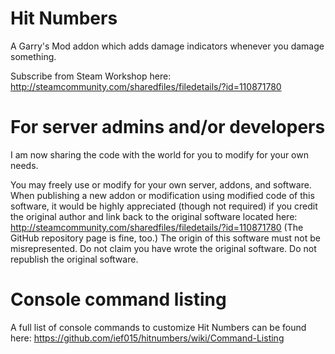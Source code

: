 Hit Numbers
===========

A Garry's Mod addon which adds damage indicators whenever you damage something.

Subscribe from Steam Workshop here: http://steamcommunity.com/sharedfiles/filedetails/?id=110871780


For server admins and/or developers
===================================

I am now sharing the code with the world for you to modify for your own needs.

You may freely use or modify for your own server, addons, and software.
When publishing a new addon or modification using modified code of this software, it would be highly appreciated (though not required) if you credit the original author and link back to the original software located here: http://steamcommunity.com/sharedfiles/filedetails/?id=110871780 (The GitHub repository page is fine, too.)
The origin of this software must not be misrepresented.
Do not claim you have wrote the original software.
Do not republish the original software.


Console command listing
=======================

A full list of console commands to customize Hit Numbers can be found here:
https://github.com/ief015/hitnumbers/wiki/Command-Listing
